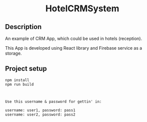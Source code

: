﻿<h1 align="center">HotelCRMSystem</h1>
<h2 align="center">

## Description

An example of CRM App, which could be used in hotels (reception). 

This App is developed using React library and Firebase service as a storage.

## Project setup

```
npm install
npm run build



Use this username & password for gettin' in:

username: user1, password: pass1
username: user2, password: pass2


```
